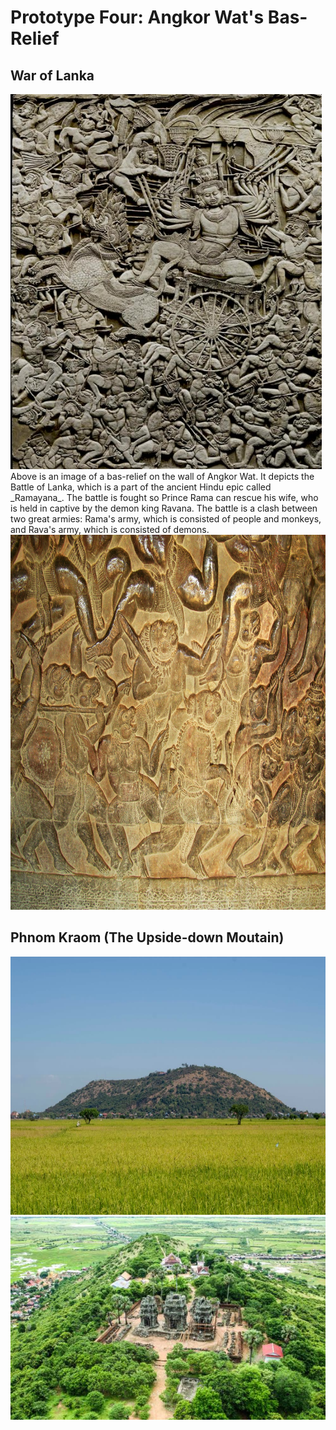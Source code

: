 # Prototype Four: Angkor Wat's Bas-Relief 

## War of Lanka
<img src="images/battleOfLanka.jpeg" width="498" height="600">
Above is an image of a bas-relief on the wall of Angkor Wat. It depicts the Battle of Lanka, which is a part of the ancient Hindu epic called _Ramayana_. The battle is fought so Prince Rama can rescue his wife, who is held in captive by the demon king Ravana. The battle is a clash between two great armies: Rama's army, which is consisted of people and monkeys, and Rava's army, which is consisted of demons. 

<img src="images/monkeyarmy.jpeg" width="800" height="600">

## Phnom Kraom (The Upside-down Moutain)

<img src="images/phnomkrom_field.jpeg" width="620" height="413" >
<img src="images/phnomkrom_top.jpeg" >


